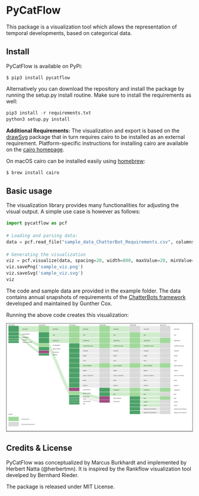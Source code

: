 # PyCatFlow

This package is a visualization tool which allows the representation of temporal developments, based on categorical data.

## Install 

PyCatFlow is available on PyPi:

```Shell
$ pip3 install pycatflow
```
Alternatively you can download the repository and install the package by running 
the setup.py install routine. Make sure to install the requirements as well:

```python
pip3 install -r requirements.txt
python3 setup.py install
```

**Additional Requirements:** 
The visualization and export is based on the [drawSvg](https://pypi.org/project/drawSvg/) package that 
in turn requires cairo to be installed as an external requirement. Platform-specific instructions for installing cairo are available on the 
[cairo homepage](https://www.cairographics.org/download/).

On macOS cairo can be installed easily using [homebrew](https://brew.sh/):

```Bash
$ brew install cairo
```

## Basic usage

The visualization library provides many functionalities for adjusting the visual output. A simple use case is however as follows:

```Python
import pycatflow as pcf

# Loading and parsing data:
data = pcf.read_file("sample_data_ChatterBot_Requirements.csv", columns="column", nodes="items", categories="category", column_order="column order")

# Generating the visualization
viz = pcf.visualize(data, spacing=20, width=800, maxValue=20, minValue=2)
viz.savePng('sample_viz.png')
viz.saveSvg('sample_viz.svg')
viz
```

The code and sample data are provided in the example folder. The data contains 
annual snapshots of requirements of the [ChatterBots framework](https://github.com/gunthercox/ChatterBot) 
developed and maintained by Gunther Cox.

Running the above code creates this visualization:

![Sample Visualization](https://raw.githubusercontent.com/bumatic/PyCatFlow/main/example/sample_viz.svg)


## Credits & License

PyCatFlow was conceptualized by Marcus Burkhardt and implemented by Herbert Natta (@herbertmn). It is inspired by the Rankflow visualization tool develped by Bernhard Rieder. 

The package is released under MIT License.


